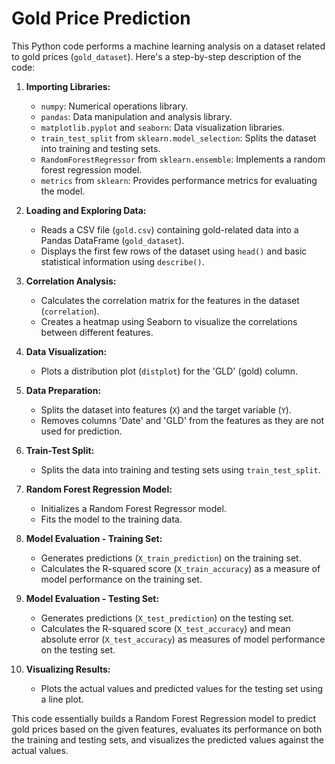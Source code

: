 # Gold Price Prediction

This Python code performs a machine learning analysis on a dataset related to gold prices (`gold_dataset`). Here's a step-by-step description of the code:

1. **Importing Libraries:**
   - `numpy`: Numerical operations library.
   - `pandas`: Data manipulation and analysis library.
   - `matplotlib.pyplot` and `seaborn`: Data visualization libraries.
   - `train_test_split` from `sklearn.model_selection`: Splits the dataset into training and testing sets.
   - `RandomForestRegressor` from `sklearn.ensemble`: Implements a random forest regression model.
   - `metrics` from `sklearn`: Provides performance metrics for evaluating the model.

2. **Loading and Exploring Data:**
   - Reads a CSV file (`gold.csv`) containing gold-related data into a Pandas DataFrame (`gold_dataset`).
   - Displays the first few rows of the dataset using `head()` and basic statistical information using `describe()`.

3. **Correlation Analysis:**
   - Calculates the correlation matrix for the features in the dataset (`correlation`).
   - Creates a heatmap using Seaborn to visualize the correlations between different features.

4. **Data Visualization:**
   - Plots a distribution plot (`distplot`) for the 'GLD' (gold) column.

5. **Data Preparation:**
   - Splits the dataset into features (`X`) and the target variable (`Y`).
   - Removes columns 'Date' and 'GLD' from the features as they are not used for prediction.

6. **Train-Test Split:**
   - Splits the data into training and testing sets using `train_test_split`.

7. **Random Forest Regression Model:**
   - Initializes a Random Forest Regressor model.
   - Fits the model to the training data.

8. **Model Evaluation - Training Set:**
   - Generates predictions (`X_train_prediction`) on the training set.
   - Calculates the R-squared score (`X_train_accuracy`) as a measure of model performance on the training set.

9. **Model Evaluation - Testing Set:**
   - Generates predictions (`X_test_prediction`) on the testing set.
   - Calculates the R-squared score (`X_test_accuracy`) and mean absolute error (`X_test_accuracy`) as measures of model performance on the testing set.

10. **Visualizing Results:**
    - Plots the actual values and predicted values for the testing set using a line plot.

This code essentially builds a Random Forest Regression model to predict gold prices based on the given features, evaluates its performance on both the training and testing sets, and visualizes the predicted values against the actual values.
